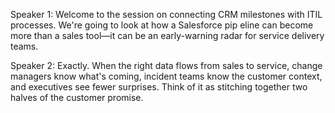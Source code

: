 Speaker 1: Welcome to the session on connecting CRM milestones with ITIL processes. We're going to look at how a Salesforce pip
eline can become more than a sales tool—it can be an early-warning radar for service delivery teams.

Speaker 2: Exactly. When the right data flows from sales to service, change managers know what's coming, incident teams know the
 customer context, and executives see fewer surprises. Think of it as stitching together two halves of the customer promise.
